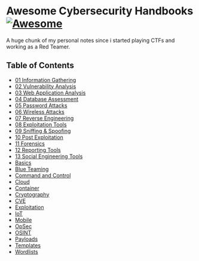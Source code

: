 # Awesome Cybersecurity Handbooks [![Awesome](https://cdn.rawgit.com/sindresorhus/awesome/d7305f38d29fed78fa85652e3a63e154dd8e8829/media/badge.svg)](https://github.com/sindresorhus/awesome)
A huge chunk of my personal notes since i started playing CTFs and working as a Red Teamer.

## Table of Contents

- [01 Information Gathering]()
- [02 Vulnerability Analysis]()
- [03 Web Application Analysis]()
- [04 Database Assessment]()
- [05 Password Attacks]()
- [06 Wireless Attacks]()
- [07 Reverse Engineering]()
- [08 Exploitation Tools]()
- [09 Sniffing & Spoofing]()
- [10 Post Exploitation]()
- [11 Forensics]()
- [12 Reporting Tools]()
- [13 Social Engineering Tools]()
- [Basics]()
- [Blue Teaming]()
- [Command and Control]()
- [Cloud]()
- [Container]()
- [Cryptography]()
- [CVE]()
- [Exploitation]()
- [IoT]()
- [Mobile]()
- [OpSec]()
- [OSINT]()
- [Payloads]()
- [Templates]()
- [Wordlists]()
